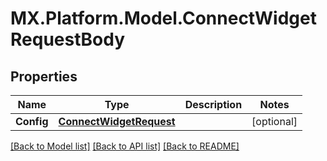 # MX.Platform.Model.ConnectWidgetRequestBody

## Properties

Name | Type | Description | Notes
------------ | ------------- | ------------- | -------------
**Config** | [**ConnectWidgetRequest**](ConnectWidgetRequest.md) |  | [optional] 

[[Back to Model list]](../README.md#documentation-for-models) [[Back to API list]](../README.md#documentation-for-api-endpoints) [[Back to README]](../README.md)

